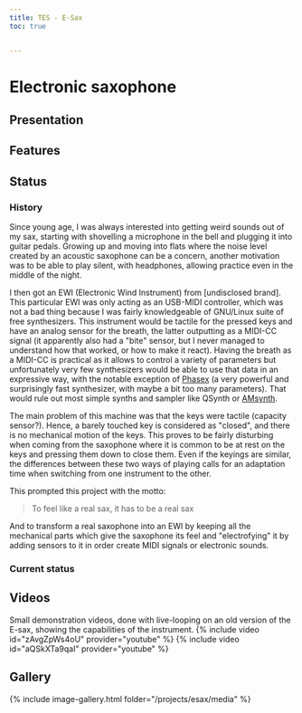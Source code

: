 ```yaml
---
title: TES - E-Sax
toc: true


---
```


# Electronic saxophone

## Presentation





## Features

## Status

### History

Since young age, I was always interested into getting weird sounds out of my sax, starting with shovelling a microphone in the bell and plugging it into guitar pedals. Growing up and moving into flats where the noise level created by an acoustic saxophone can be a concern, another motivation was to be able to play silent, with headphones, allowing practice even in the middle of the night.

I then got an EWI (Electronic Wind Instrument) from [undisclosed brand]. This particular EWI was only acting as an USB-MIDI controller, which was not a bad thing because I was fairly knowledgeable of GNU/Linux suite of free synthesizers. This instrument would be tactile for the pressed keys and have an analog sensor for the breath, the latter outputting as a MIDI-CC signal (it apparently also had a "bite" sensor, but I never managed to understand how that worked, or how to make it react). Having the breath as a MIDI-CC is practical as it allows to control a variety of parameters but unfortunately very few synthesizers would be able to use that data in an expressive way, with the notable exception of [Phasex](https://github.com/williamweston/phasex) (a very powerful and surprisingly fast synthesizer, with maybe a bit too many parameters). That would rule out most simple synths and sampler like QSynth or [AMsynth](https://amsynth.github.io/).

The main problem of this machine was that the keys were tactile (capacity sensor?). Hence, a barely touched key is considered as "closed", and there is no mechanical motion of the keys. This proves to be fairly disturbing when coming from the saxophone where it is common to be at rest on the keys and pressing them down to close them. Even if the keyings are similar, the differences between these two ways of playing calls for an adaptation time when switching from one instrument to the other.

This prompted this project with the motto:

> To feel like a real sax, it has to be a real sax

And to transform a real saxophone into an EWI by keeping all the mechanical parts which give the saxophone its feel and "electrofying" it by adding sensors to it in order create MIDI signals or electronic sounds.

### Current status


## Videos

Small demonstration videos, done with live-looping on an old version of the E-sax, showing the capabilities of the instrument.
{% include video id="zAvgZpWs4oU" provider="youtube" %}
{% include video id="aQSkXTa9qaI" provider="youtube" %}


## Gallery
{% include image-gallery.html folder="/projects/esax/media" %}


